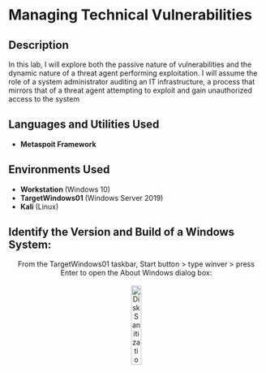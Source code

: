 <h1>Managing Technical Vulnerabilities</h1>



<h2>Description</h2>
In this lab, I will explore both the passive nature of vulnerabilities and the dynamic nature of a threat agent performing exploitation. I will assume the role of a system administrator auditing an IT infrastructure, a process that mirrors that of a threat agent attempting to exploit and gain unauthorized access to the system
<br />


<h2>Languages and Utilities Used</h2>

- <b>Metaspoit Framework</b> 

<h2>Environments Used </h2>

- <b>Workstation </b> (Windows 10)
- <b>TargetWindows01 </b> (Windows Server 2019)
- <b>Kali </b> (Linux)

<h2>Identify the Version and Build of a Windows System:</h2>

<p align="center">
From the TargetWindows01 taskbar, Start button > type winver > press Enter to open the About Windows dialog box: <br/>
<br />
<img src="https://i.imgur.com/nGOeJT9.png" height="20%" width="20%" alt="Disk Sanitization Steps"/>
<br />
<br />


<br />
<br />

<!--
 ```dif
- text in red
+ text in green
! text in orange
# text in gray
@@ text in purple (and bold)@@
```
--!>
